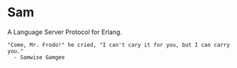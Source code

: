 Sam
===

A Language Server Protocol for Erlang.

```
"Come, Mr. Frodo!" he cried, "I can't cary it for you, but I can carry you."
  - Samwise Gamgee
```

